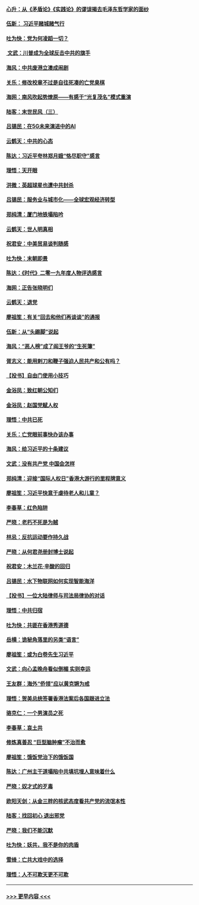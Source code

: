 #### [心升：从《矛盾论》《实践论》的谬误揭去毛泽东哲学家的面纱](../pages/nsc993/n11736962.md?t=12212355) 
#### [伍新： 习近平赌城赌气行](../pages/nsc993/n11736929.md?t=12212355) 
#### [吐为快：党为何凌蹈一切？](../pages/nsc993/n11736915.md?t=12212355) 
#### [ 文武：川普成为全球反击中共的旗手](../pages/nsc993/n11736882.md?t=12212355) 
#### [海风：中共废港立澳成闹剧](../pages/nsc993/n11735857.md?t=12212355) 
#### [关乐：修改校章不过是自往死凑的亡党臭棋](../pages/nsc993/n11735097.md?t=12212355) 
#### [海网：南风吹起势燎原——有感于“光复茂名”模式重演](../pages/nsc993/n11732308.md?t=12212355) 
#### [陆客：末世民风（三）](../pages/nsc993/n11732211.md?t=12212355) 
#### [吕锡民：在5G未来演进中的AI](../pages/nsc993/n11730010.md?t=12212355) 
#### [云鹤天：中共的心态](../pages/nsc993/n11729906.md?t=12212355) 
#### [陈达：习近平夸林郑月娥“恪尽职守”感言](../pages/nsc993/n11729881.md?t=12212355) 
#### [理悟：天开眼](../pages/nsc993/n11729699.md?t=12212355) 
#### [洪微：英超球星也遭中共封杀](../pages/nsc993/n11727243.md?t=12212355) 
#### [吕锡民：服务业与城市化——全球宏观经济转型](../pages/nsc993/n11725845.md?t=12212355) 
#### [郑纯清：厦门地铁塌陷吟](../pages/nsc993/n11725813.md?t=12212355) 
#### [云鹤天：世人明真相](../pages/nsc993/n11725621.md?t=12212355) 
#### [祝君安：中美贸易谈判随感](../pages/nsc993/n11725609.md?t=12212355) 
#### [吐为快：末朝即景](../pages/nsc993/n11723365.md?t=12212355) 
#### [陈达：《时代》二零一九年度人物评选感言](../pages/nsc993/n11723337.md?t=12212355) 
#### [海网：正告张晓明们](../pages/nsc993/n11723228.md?t=12212355) 
#### [云鹤天：退党](../pages/nsc993/n11723056.md?t=12212355) 
#### [廖祖笙：有关“回去和他们再谈谈”的通报](../pages/nsc993/n11722442.md?t=12212355) 
#### [伍新：从“头踢脚”说起](../pages/nsc993/n11722429.md?t=12212355) 
#### [海风：“恶人榜”成了阎王爷的“生死簿”](../pages/nsc993/n11722272.md?t=12212355) 
#### [胥志义：能用剌刀和鞭子强迫人民共产和公有吗？](../pages/nsc993/n11720569.md?t=12212355) 
#### [【投书】自由门使用小技巧](../pages/nsc993/n11720180.md?t=12212355) 
#### [金浴凤：致红朝公知们](../pages/nsc993/n11720563.md?t=12212355) 
#### [金浴凤：赵国党赋人权](../pages/nsc993/n11720533.md?t=12212355) 
#### [理悟：中共已死](../pages/nsc993/n11720233.md?t=12212355) 
#### [关乐：亡党眼前事快办该办事](../pages/nsc993/n11719160.md?t=12212355) 
#### [海风：给习近平的十条建议](../pages/nsc993/n11717616.md?t=12212355) 
#### [文武：没有共产党 中国会怎样](../pages/nsc993/n11717584.md?t=12212355) 
#### [郑纯清：迎接“国际人权日”香港大游行的里程牌意义](../pages/nsc993/n11717417.md?t=12212355) 
#### [廖祖笙：习近平快意于虐待老人和儿童？](../pages/nsc993/n11715313.md?t=12212355) 
#### [李春草：红色陷阱](../pages/nsc993/n11715029.md?t=12212355) 
#### [严晓：老朽不死是为贼](../pages/nsc993/n11712910.md?t=12212355) 
#### [林忌：反抗运动要作持久战](../pages/nsc993/n11712623.md?t=12212355) 
#### [严晓：从何君尧册封博士说起](../pages/nsc993/n11712465.md?t=12212355) 
#### [祝君安：木兰花·辛酸的回归](../pages/nsc993/n11712381.md?t=12212355) 
#### [吕锡民：水下物联网如何实现智能海洋](../pages/nsc993/n11711158.md?t=12212355) 
#### [【投书】一位大陆律师与司法局律协的对话](../pages/nsc993/n11709675.md?t=12212355) 
#### [理悟：中共归宿](../pages/nsc993/n11710059.md?t=12212355) 
#### [吐为快：共匪在香港秀道德](../pages/nsc993/n11709979.md?t=12212355) 
#### [岳横：诡秘角落里的另类“语言”](../pages/nsc993/n11709792.md?t=12212355) 
#### [廖祖笙：或为白卷先生习近平](../pages/nsc993/n11708330.md?t=12212355) 
#### [文武：向心孟晚舟看似倒楣 实则幸运](../pages/nsc993/n11708236.md?t=12212355) 
#### [王友群：海外“侨领”应以黄克锵为戒](../pages/nsc993/n11706176.md?t=12212355) 
#### [理悟：贺美总统签署香港法案后各国跟进立法](../pages/nsc993/n11706853.md?t=12212355) 
#### [骆克仁：一个男演员之死](../pages/nsc993/n11706677.md?t=12212355) 
#### [李春草：哀土共](../pages/nsc993/n11706255.md?t=12212355) 
#### [修炼真善忍 “巨型脑肿瘤”不治而愈](../pages/nsc993/n11705340.md?t=12212355) 
#### [廖祖笙：饿饭党治下的饿饭国](../pages/nsc993/n11705085.md?t=12212355) 
#### [陈达：广州主干道塌陷中共填坑埋人意味着什么](../pages/nsc993/n11705046.md?t=12212355) 
#### [严晓：奴才式的歹毒](../pages/nsc993/n11704826.md?t=12212355) 
#### [欧阳天剑：从金三胖的核武态度看共产党的流氓本性](../pages/nsc993/n11702238.md?t=12212355) 
#### [陆客：找回初心 退出邪党](../pages/nsc993/n11702213.md?t=12212355) 
#### [严晓：我们不能沉默](../pages/nsc993/n11702110.md?t=12212355) 
#### [吐为快：妖共，我不是你的肉盾](../pages/nsc993/n11701366.md?t=12212355) 
#### [雪绮：亡共大戏中的选择](../pages/nsc993/n11699922.md?t=12212355) 
#### [理悟：人不可欺天更不可欺](../pages/nsc993/n11699657.md?t=12212355) 

----
#### [ >>> 更早内容 <<< ](../indexes/nsc993-earlier.md)

